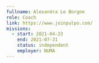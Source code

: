 ```yaml
---
fullname: Alexandra Le Borgne
role: Coach
link: https://www.joinpulpo.com/
missions:
  - start: 2021-04-23
    end: 2021-07-31
    status: independent
    employer: NUMA
---
```



